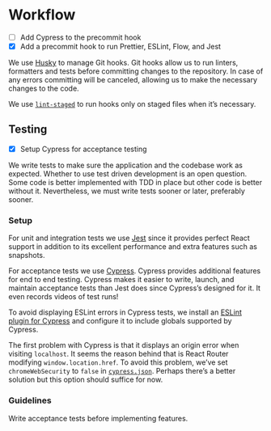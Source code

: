 # Workflow

- [ ] Add Cypress to the precommit hook
- [x] Add a precommit hook to run Prettier, ESLint, Flow, and Jest

We use [Husky](https://github.com/typicode/husky) to manage Git hooks. Git hooks allow us to run linters, formatters and tests before committing changes to the repository. In case of any errors committing will be canceled, allowing us to make the necessary changes to the code.

We use [`lint-staged`](https://github.com/okonet/lint-staged) to run hooks only on staged files when it’s necessary.

## Testing

- [x] Setup Cypress for acceptance testing

We write tests to make sure the application and the codebase work as expected. Whether to use test driven development is an open question. Some code is better implemented with TDD in place but other code is better without it. Nevertheless, we must write tests sooner or later, preferably sooner.

### Setup

For unit and integration tests we use [Jest](https://facebook.github.io/jest/) since it provides perfect React support in addition to its excellent performance and extra features such as snapshots.

For acceptance tests we use [Cypress](https://cypress.io). Cypress provides additional features for end to end testing. Cypress makes it easier to write, launch, and maintain acceptance tests than Jest does since Cypress’s designed for it. It even records videos of test runs!

To avoid displaying ESLint errors in Cypress tests, we install an [ESLint plugin for Cypress](https://github.com/cypress-io/eslint-plugin-cypress) and configure it to include globals supported by Cypress.

The first problem with Cypress is that it displays an origin error when visiting `localhost`. It seems the reason behind that is React Router modifying `window.location.href`. To avoid this problem, we’ve set `chromeWebSecurity` to `false` in [`cypress.json`](../cypress.json). Perhaps there’s a better solution but this option should suffice for now.

### Guidelines

Write acceptance tests before implementing features.
